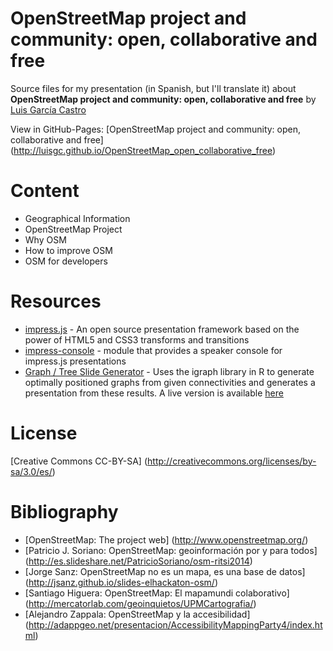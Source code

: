 OpenStreetMap project and community: open, collaborative and free
====
Source files for my presentation (in Spanish, but I'll translate it) about **OpenStreetMap project and community: open, collaborative and free** by [Luis García Castro](https://github.com/LuisGC)

View in GitHub-Pages: [OpenStreetMap project and community: open, collaborative and free] (http://luisgc.github.io/OpenStreetMap_open_collaborative_free)

# Content

+ Geographical Information
+ OpenStreetMap Project
+ Why OSM
+ How to improve OSM
+ OSM for developers

# Resources

* [impress.js](https://github.com/bartaz/impress.js) - An open source presentation framework based on the power of HTML5 and CSS3 transforms and transitions
* [impress-console](https://github.com/regebro/impress-console) - module that provides a speaker console for impress.js presentations
* [Graph / Tree Slide Generator](http://4quant.github.io/shiny-impress.js) - Uses the igraph library in R to generate optimally positioned graphs from given connectivities and generates a presentation from these results. A live version is available [here](https://4quant.shinyapps.io/gimpress/)

# License

[Creative Commons CC-BY-SA] (http://creativecommons.org/licenses/by-sa/3.0/es/)

# Bibliography

* [OpenStreetMap: The project web] (http://www.openstreetmap.org/)
* [Patricio J. Soriano: OpenStreetMap: geoinformación por y para todos] (http://es.slideshare.net/PatricioSoriano/osm-ritsi2014)
* [Jorge Sanz: OpenStreetMap no es un mapa, es una base de datos] (http://jsanz.github.io/slides-elhackaton-osm/)
* [Santiago Higuera: OpenStreetMap: El mapamundi colaborativo] (http://mercatorlab.com/geoinquietos/UPMCartografia/)
* [Alejandro Zappala: OpenStreetMap y la accesibilidad] (http://adappgeo.net/presentacion/AccessibilityMappingParty4/index.html)
